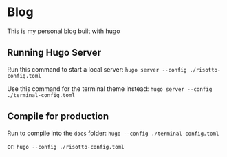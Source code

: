 # Blog

This is my personal blog built with hugo

## Running Hugo Server

Run this command to start a local server:
`hugo server --config ./risotto-config.toml`

Use this command for the terminal theme instead:
`hugo server --config ./terminal-config.toml`

## Compile for production

Run to compile into the `docs` folder:
`hugo --config ./terminal-config.toml`

or:
`hugo --config ./risotto-config.toml`

